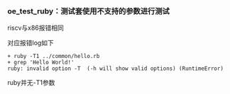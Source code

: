 ### oe_test_ruby：测试套使用不支持的参数进行测试

riscv与x86报错相同

对应报错log如下

```
+ ruby -T1 ../common/hello.rb
+ grep 'Hello World!'
ruby: invalid option -T  (-h will show valid options) (RuntimeError)
```

ruby并无-T1参数